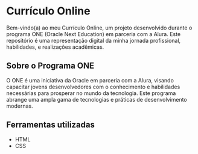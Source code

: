 # Currículo Online

Bem-vindo(a) ao meu Currículo Online, um projeto desenvolvido durante o programa ONE (Oracle Next Education) em parceria com a Alura. Este repositório é uma representação digital da minha jornada profissional, habilidades, e realizações acadêmicas.

## Sobre o Programa ONE

O ONE é uma iniciativa da Oracle em parceria com a Alura, visando capacitar jovens desenvolvedores com o conhecimento e habilidades necessárias para prosperar no mundo da tecnologia. Este programa abrange uma ampla gama de tecnologias e práticas de desenvolvimento modernas.

## Ferramentas utilizadas

* HTML
* CSS
